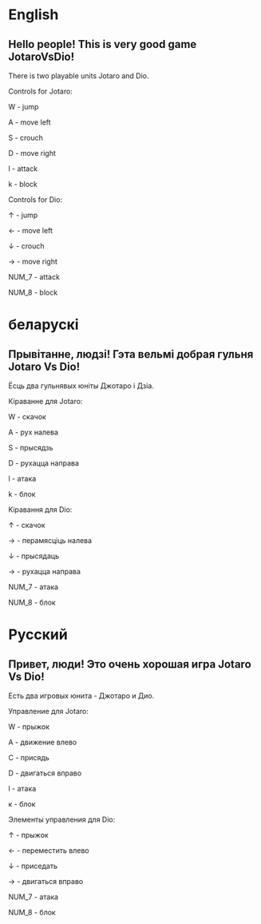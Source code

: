 # English
## Hello people! This is very good game JotaroVsDio!
 There is two playable units Jotaro and Dio.
 
Controls for Jotaro:
 
W - jump
 
A - move left
 
S - crouch
 
D - move right
 
l - attack
  
k - block
 
Controls for Dio:
    
↑ - jump
    
← - move left
    
↓ - crouch
    
→ - move right
    
NUM_7 - attack
    
NUM_8 - block
  
# беларускі
## Прывітанне, людзі! Гэта вельмі добрая гульня Jotaro Vs Dio!
Ёсць два гульнявых юніты Джотаро і Дзіа.

Кіраванне для Jotaro:

W - скачок

А - рух налева

S - прысядзь

D - рухацца направа

l - атака

k - блок

Kіравання для Dio:

↑ - скачок

→ - перамясціць налева

↓ - прысядаць

→ - рухацца направа

NUM_7 - атака

NUM_8 - блок

# Русский
## Привет, люди! Это очень хорошая игра Jotaro Vs Dio!
Есть два игровых юнита - Джотаро и Дио.

Управление для Jotaro:

W - прыжок

А - движение влево

С - присядь

D - двигаться вправо

l - атака

к - блок

Элементы управления для Dio:

↑ - прыжок

← - переместить влево

↓ - приседать

→ - двигаться вправо

NUM_7 - атака

NUM_8 - блок
